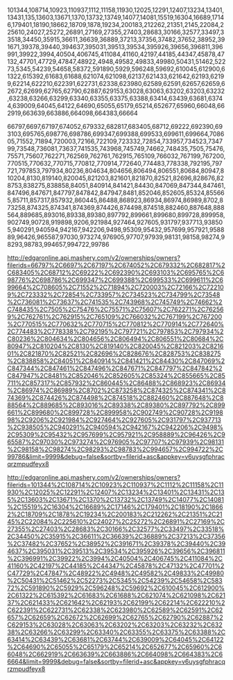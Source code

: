 101344,108714,10923,110937,1112,11158,11930,12025,12291,12407,13234,13401,13431,135,13603,13671,1370,13732,13749,14077,14081,15519,16304,16689,17146,179401,18190,18662,18709,1878,19234,200183,212262,21351,2145,22084,225610,24027,25272,26891,27169,27355,27403,28683,30166,32577,33497,33518,34450,35915,36611,36639,36889,37213,37356,37482,37652,38952,391671,39378,39440,394637,395031,39513,39534,395926,39656,396811,396991,39922,3994,40504,406745,411084,41160,42197,44185,44347,45878,47132,47701,47729,47847,48922,4948,49582,49833,49980,50431,51462,52273,5345,54239,54658,58372,591890,5929,596248,59692,610045,612900,61322,615392,61683,61688,621074,621098,62137,621433,621642,62193,62199,62214,622210,622391,622731,62338,623980,62589,62591,62657,62659,62672,62699,62765,62790,62887,629153,63028,63063,63202,63203,63232,63238,63266,63299,63340,63355,63375,63388,63414,63439,63681,63744,639009,64045,64122,64690,65055,65179,65214,652677,65960,66048,662919,663639,663886,664098,664383,66664

66797,6697,67197,674052,679332,682817,683405,68712,69222,692390,693103,695765,698776,698786,699347,699388,699533,699611,699664,708605,71552,71894,720003,72166,722109,723332,72854,733957,734523,734799,73548,736081,73637,741535,743968,745749,74662,748435,7505,75476,75571,75607,762271,762569,762761,762915,765109,766032,767199,767200,770515,770632,770715,770812,770914,772640,774483,778338,792195,797721,797853,797934,80236,804634,804656,806494,806551,80684,80947,810204,8130,819140,820045,821203,821601,821870,82521,82696,828676,828753,838275,838858,84051,840914,841421,84430,847069,847344,847461,847496,847671,847797,847842,847947,8481,852046,852605,85324,855665,85711,857317,857932,860445,86488,868923,86934,86974,86989,8702,873258,874325,874341,874369,874426,874498,874518,882460,887648,888564,889685,893016,89338,89380,897792,899661,899680,899728,899958,902749,90728,919898,9206,921984,927464,927605,931797,937713,938505,940291,940594,942167,942206,9498,95309,95432,957699,957921,958889,96426,965587,97030,973274,976905,97707,97939,98131,98158,98274,98293,98783,994657,994722,99786

http://edgaronline.api.mashery.com/v2/ownerships/owners?filerids=66797%2C6697%2C67197%2C674052%2C679332%2C682817%2C683405%2C68712%2C69222%2C692390%2C693103%2C695765%2C698776%2C698786%2C699347%2C699388%2C699533%2C699611%2C699664%2C708605%2C71552%2C71894%2C720003%2C72166%2C722109%2C723332%2C72854%2C733957%2C734523%2C734799%2C73548%2C736081%2C73637%2C741535%2C743968%2C745749%2C74662%2C748435%2C7505%2C75476%2C75571%2C75607%2C762271%2C762569%2C762761%2C762915%2C765109%2C766032%2C767199%2C767200%2C770515%2C770632%2C770715%2C770812%2C770914%2C772640%2C774483%2C778338%2C792195%2C797721%2C797853%2C797934%2C80236%2C804634%2C804656%2C806494%2C806551%2C80684%2C80947%2C810204%2C8130%2C819140%2C820045%2C821203%2C821601%2C821870%2C82521%2C82696%2C828676%2C828753%2C838275%2C838858%2C84051%2C840914%2C841421%2C84430%2C847069%2C847344%2C847461%2C847496%2C847671%2C847797%2C847842%2C847947%2C8481%2C852046%2C852605%2C85324%2C855665%2C85711%2C857317%2C857932%2C860445%2C86488%2C868923%2C86934%2C86974%2C86989%2C8702%2C873258%2C874325%2C874341%2C874369%2C874426%2C874498%2C874518%2C882460%2C887648%2C888564%2C889685%2C893016%2C89338%2C89380%2C897792%2C899661%2C899680%2C899728%2C899958%2C902749%2C90728%2C919898%2C9206%2C921984%2C927464%2C927605%2C931797%2C937713%2C938505%2C940291%2C940594%2C942167%2C942206%2C9498%2C95309%2C95432%2C957699%2C957921%2C958889%2C96426%2C965587%2C97030%2C973274%2C976905%2C97707%2C97939%2C98131%2C98158%2C98274%2C98293%2C98783%2C994657%2C994722%2C99786&limit=9999&debug=false&sortby=filerid+asc&appkey=v6uysgfphracqrzmpudfeyx8

http://edgaronline.api.mashery.com/v2/ownerships/owners?filerids=101344%2C108714%2C10923%2C110937%2C1112%2C11158%2C11930%2C12025%2C12291%2C12407%2C13234%2C13401%2C13431%2C135%2C13603%2C13671%2C1370%2C13732%2C13749%2C14077%2C14081%2C15519%2C16304%2C16689%2C17146%2C179401%2C18190%2C18662%2C18709%2C1878%2C19234%2C200183%2C212262%2C21351%2C2145%2C22084%2C225610%2C24027%2C25272%2C26891%2C27169%2C27355%2C27403%2C28683%2C30166%2C32577%2C33497%2C33518%2C34450%2C35915%2C36611%2C36639%2C36889%2C37213%2C37356%2C37482%2C37652%2C38952%2C391671%2C39378%2C39440%2C394637%2C395031%2C39513%2C39534%2C395926%2C39656%2C396811%2C396991%2C39922%2C3994%2C40504%2C406745%2C411084%2C41160%2C42197%2C44185%2C44347%2C45878%2C47132%2C47701%2C47729%2C47847%2C48922%2C4948%2C49582%2C49833%2C49980%2C50431%2C51462%2C52273%2C5345%2C54239%2C54658%2C58372%2C591890%2C5929%2C596248%2C59692%2C610045%2C612900%2C61322%2C615392%2C61683%2C61688%2C621074%2C621098%2C62137%2C621433%2C621642%2C62193%2C62199%2C62214%2C622210%2C622391%2C622731%2C62338%2C623980%2C62589%2C62591%2C62657%2C62659%2C62672%2C62699%2C62765%2C62790%2C62887%2C629153%2C63028%2C63063%2C63202%2C63203%2C63232%2C63238%2C63266%2C63299%2C63340%2C63355%2C63375%2C63388%2C63414%2C63439%2C63681%2C63744%2C639009%2C64045%2C64122%2C64690%2C65055%2C65179%2C65214%2C652677%2C65960%2C66048%2C662919%2C663639%2C663886%2C664098%2C664383%2C66664&limit=9999&debug=false&sortby=filerid+asc&appkey=v6uysgfphracqrzmpudfeyx8
